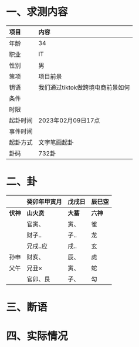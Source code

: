 # 一、求测内容
|项目|内容|
|:-|:-|
|年龄|34|
|职业|IT|
|性别|男|
|策项|项目前景|
|钥语|我们通过tiktok做跨境电商前景如何|
|条件||
|时限||
|起卦时间|2023年02月09日17点|
|事件时间||
|起卦方式|文字笔画起卦|
|卦码|732卦|

# 二、卦
||癸卯年甲寅月|戊戌日|辰巳空|
|:-|:-|:-|:-|
|**伏神**|**山火贲**|**大蓄**|**六神**|
||官寅、|寅、|雀|
||财子..|子..|龙|
||兄戌..应|戌..|玄|
|孙申|财亥、|辰、|虎|
|父午|兄丑×|寅、|蛇|
||官卯、艮|子、|勾|


# 三、断语

# 四、实际情况